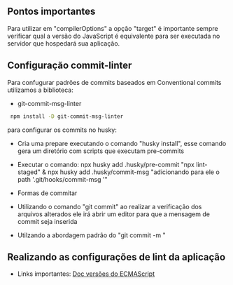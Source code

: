 ## Pontos importantes

Para utilizar em "compilerOptions" a opção "target" é importante sempre verificar qual a versão do JavaScript é equivalente para ser executada
no servidor que hospedará sua aplicação.

## Configuração commit-linter

Para confugurar padrões de commits baseados em Conventional commits utilizamos a biblioteca:

- git-commit-msg-linter

```sh
 npm install -D git-commit-msg-linter
```

para configurar os commits no husky:

- Cria uma prepare executando o comando "husky install", esse comando gera um diretório com scripts que executam pre-commits
- Executar o comando: npx husky add .husky/pre-commit "npx lint-staged" & npx husky add .husky/commit-msg "adicionando para ele o path '.git/hooks/commit-msg '"

- Formas de commitar

- Utilizando o comando "git commit" ao realizar a verificação dos arquivos alterados ele irá abrir um editor para que a mensagem de commit seja inserida
- Utilzando a abordagem padrão do "git commit -m <commit-msg>"

## Realizando as configurações de lint da aplicação

- Links importantes:
  <a href="https://node.green/#ES2015">Doc versões do ECMAScript</a>
